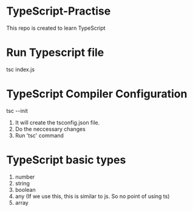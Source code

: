 # TypeScript-Practise
This repo is created to learn TypeScript

# Run Typescript file

tsc index.js

# TypeScript Compiler Configuration 

tsc --init

1. It will create the tsconfig.json file. 
2. Do the neccessary changes 
3. Run 'tsc' command 

# TypeScript basic types

1. number
2. string
3. boolean
4. any (If we use this, this is similar to js. So no point of using ts)
5. array 